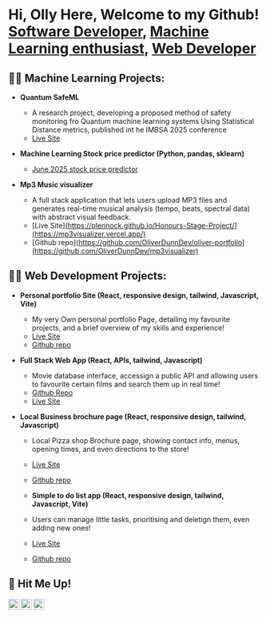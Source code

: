 <h1>Hi, Olly Here, Welcome to my Github! <br/><a href="https://www.linkedin.com/in/oliver-dunn-a404a4251/">Software Developer</a>, <a href="https://github.com/OliverDunnDev/">Machine Learning enthusiast</a>, <a href="https://oliverdunndev.github.io/oliver-portfolio/">Web Developer</a></h1>

<h2>👨‍💻 Machine Learning Projects:</h2>

- <b>Quantum SafeML</b>
  - A research project, developing a proposed method of safety monitoring fro Quantum machine learning systems Using Statistical Distance metrics, published int he IMBSA 2025 conference
  - [Live Site](https://plennock.github.io/Honours-Stage-Project/)
  
- <b>Machine Learning Stock price predictor (Python, pandas, sklearn)</b>
  - [June 2025 stock price predictor ](https://github.com/OliverDunnDev/Stockp-redictorJune2025)

- <b>Mp3 Music visualizer</b>
  - A full stack application that lets users upload MP3 files and generates real-time musical analysis (tempo, beats, spectral data) with abstract visual feedback.
  - [Live Site](https://plennock.github.io/Honours-Stage-Project/](https://mp3visualizer.vercel.app/)
  - [Github repo](https://github.com/OliverDunnDev/oliver-portfolio](https://github.com/OliverDunnDev/mp3visualizer)

<h2>👨‍💻 Web Development Projects:</h2>

- <b>Personal portfolio Site (React, responsive design, tailwind, Javascript, Vite)</b>
  - My very Own personal portfolio Page, detailing my favourite projects, and a brief overview of my skills and experience!
  - [Live Site](https://oliverdunndev.github.io/oliver-portfolio/)
  - [Github repo](https://github.com/OliverDunnDev/oliver-portfolio)

- <b>Full Stack Web App (React, APIs, tailwind, Javascript)</b>
  - Movie database interface, accessign a public API and allowing users to favourite certain films and search them up in real time!
  - [Github Repo](https://github.com/OliverDunnDev/movie-app)
  - [Live Site](https://oliverdunndev.github.io/movie-app/)
    
- <b>Local Business brochure page (React, responsive design, tailwind, Javascript)</b>
  - Local Pizza shop Brochure page, showing contact info, menus, opening times, and even directions to the store!
  - [Live Site](https://oliverdunndev.github.io/B-Side-Newland/)
  - [Github repo](https://github.com/OliverDunnDev/B-Side-Newland)
 
  - <b>Simple to do list app (React, responsive design, tailwind, Javascript, Vite)</b>
  - Users can manage little tasks, prioritising and deletign them, even adding new ones!
  - [Live Site](https://github.com/OliverDunnDev/todolist)
  - [Github repo](https://github.com/OliverDunnDevtodolist)




<h2> 🤳 Hit Me Up!</h2>

[<img align="left" alt="OliverDunn | Website" width="22px" src="https://cdn.jsdelivr.net/npm/simple-icons@v3/icons/iconfinder.svg" />][website]
[<img align="left" alt="OliverDunn | Email" width="22px" src="https://cdn.jsdelivr.net/npm/simple-icons@v3/icons/gmail.svg" />][gmail]
[<img align="left" alt="OliverDunn | LinkedIn" width="22px" src="https://cdn.jsdelivr.net/npm/simple-icons@v3/icons/linkedin.svg" />][linkedin]


[website]:https://oliverdunndev.github.io/oliver-portfolio/
[gmail]:https://oliverdunndev@gmail.com
[linkedin]: https://linkedin.com/in/oliver-dunn-a404a4251/
